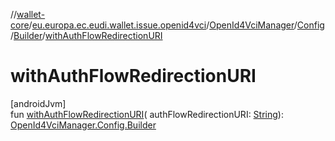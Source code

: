 //[wallet-core](../../../../../index.md)/[eu.europa.ec.eudi.wallet.issue.openid4vci](../../../index.md)/[OpenId4VciManager](../../index.md)/[Config](../index.md)/[Builder](index.md)/[withAuthFlowRedirectionURI](with-auth-flow-redirection-u-r-i.md)

# withAuthFlowRedirectionURI

[androidJvm]\
fun [withAuthFlowRedirectionURI](with-auth-flow-redirection-u-r-i.md)(
authFlowRedirectionURI: [String](https://kotlinlang.org/api/latest/jvm/stdlib/kotlin/-string/index.html)): [OpenId4VciManager.Config.Builder](index.md)
